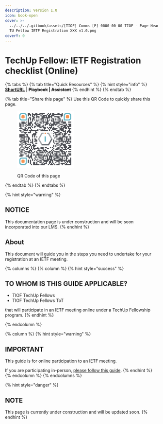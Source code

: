 ```yaml
---
description: Version 1.0
icon: book-open
cover: >-
  ../../../.gitbook/assets/[TIOF] Comms [P] 0000-00-00 TIOF - Page Header TIOF
  TU Fellow IETF Registration XXX v1.0.png
coverY: 0
---
```


# TechUp Fellow: IETF Registration checklist (Online)

{% tabs %}
{% tab title="Quick Resources" %}
{% hint style="info" %}
[**ShortURL**](https://short.theiofoundation.org/TIOFTUFEGuide-IETF-Registration-Fellow-Online-Info) **|&#x20;**~~**Playbook**~~**&#x20;|&#x20;**~~**Assistant**~~
{% endhint %}
{% endtab %}

{% tab title="Share this page" %}
Use this QR Code to quickly share this page.

<figure><img src="../../../.gitbook/assets/[TIOF TU] Comms [P] 0000-00-00 TIOF QR Code FE IETF Meeting Guide Fellows Online XXX v1.0.png" alt="" width="188"><figcaption><p>QR Code of this page</p></figcaption></figure>
{% endtab %}
{% endtabs %}

{% hint style="warning" %}
## **NOTICE**

This documentation page is under construction and will be soon incorporated into our LMS.
{% endhint %}

## About

This document will guide you in the steps you need to undertake for your registration at an IETF meeting.

{% columns %}
{% column %}
{% hint style="success" %}
## TO WHOM IS THIS GUIDE APPLICABLE?

* TIOF TechUp Fellows
* TIOF TechUp Fellows ToT

that will participate in an IETF meeting online under a TechUp Fellowship program.
{% endhint %}


{% endcolumn %}

{% column %}
{% hint style="warning" %}
## IMPORTANT

This guide is for online participation to an IETF meeting.

If you are participating in-person, [please follow this guide](../ietf-registration-fellow-in-person-info.md).
{% endhint %}
{% endcolumn %}
{% endcolumns %}



{% hint style="danger" %}
## NOTE

This page is currently under construction and will be updated soon.
{% endhint %}
